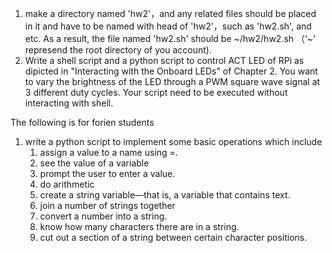1. make a directory named 'hw2'，and any related files should be placed in it and have to be named with head of 'hw2'，such as 'hw2.sh', and etc. As a result, the file named 'hw2.sh' should be \~/hw2/hw2.sh （‘~' represend the root directory of you account).
2. Write a shell script and a python script to control ACT LED of RPi as dipicted in "Interacting with the Onboard LEDs" of Chapter 2. You want to vary the brightness of the LED through a PWM square wave signal at 3 different duty cycles. Your script need to be executed without interacting with shell.

The following is for forien students

1. write a python script to implement some basic operations which include
    1. assign a value to a name using =.
    2. see the value of a variable
    3. prompt the user to enter a value.
    4. do arithmetic
    5. create a string variable—that is, a variable that contains text.
    6. join a number of strings together
    7. convert a number into a string.
    8. know how many characters there are in a string.
    9. cut out a section of a string between certain character positions.



